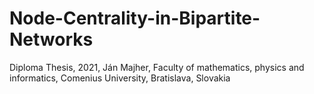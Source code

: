 # Node-Centrality-in-Bipartite-Networks
Diploma Thesis, 2021, Ján Majher, Faculty of mathematics, physics and informatics, Comenius University, Bratislava, Slovakia
